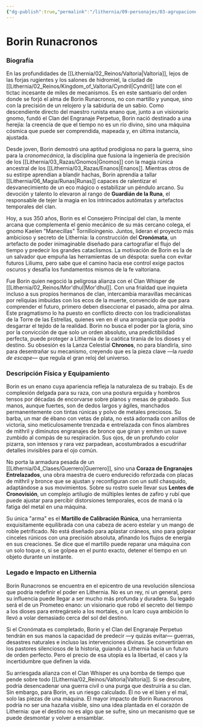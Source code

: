 ```yaml
---
{"dg-publish":true,"permalink":"/lithernia/09-personajes/03-agrupaciones/clan-del-engranaje-perpetuo/borin-runacronos/","tags":["[lithernia","personajes","Clan del Engranaje Perpetuo","enano","Valtoria"]}
---
```


# Borin Runacronos

### Biografía

En las profundidades de [[Lithernia/02_Reinos/Valtoria\|Valtoria]], lejos de las forjas rugientes y los salones de hidromiel, la ciudad de [[Lithernia/02_Reinos/Kingdom_of_Valtoria/Cyndril\|Cyndril]] late con el tictac incesante de miles de mecanismos. Es en este santuario del orden donde se forjó el alma de Borin Runacronos, no con martillo y yunque, sino con la precisión de un relojero y la sabiduría de un sabio. Como descendiente directo del maestro runista enano que, junto a un visionario gnomo, fundó el Clan del Engranaje Perpetuo, Borin nació destinado a una herejía: la creencia de que el tiempo no es un río divino, sino una máquina cósmica que puede ser comprendida, mapeada y, en última instancia, ajustada.

Desde joven, Borin demostró una aptitud prodigiosa no para la guerra, sino para la *cronomecánica*, la disciplina que fusiona la ingeniería de precisión de los [[Lithernia/03_Razas/Gnomos\|Gnomos]] con la magia rúnica ancestral de los [[Lithernia/03_Razas/Enanos\|Enanos]]. Mientras otros de su estirpe aprendían a blandir hachas, Borin aprendía a tallar [[Lithernia/06_Magia/Runas\|Runas]] capaces de ralentizar el desvanecimiento de un eco mágico o estabilizar un péndulo arcano. Su devoción y talento lo elevaron al rango de **Guardián de la Runa**, el responsable de tejer la magia en los intrincados autómatas y artefactos temporales del clan.

Hoy, a sus 350 años, Borin es el Consejero Principal del clan, la mente arcana que complementa el genio mecánico de su más cercano colega, el gnomo Kaelen "Manecillas" Tornilloingenio. Juntos, lideran el proyecto más ambicioso y secreto de Lithernia: la construcción del **Cronómata**, un artefacto de poder inimaginable diseñado para cartografiar el flujo del tiempo y predecir los grandes cataclismos. La motivación de Borin es la de un salvador que empuña las herramientas de un déspota: sueña con evitar futuros Liliums, pero sabe que el camino hacia ese control exige pactos oscuros y desafía los fundamentos mismos de la fe valtoriana.

Fue Borin quien negoció la peligrosa alianza con el Clan Whisper de [[Lithernia/02_Reinos/Mor'dhul\|Mor'dhul]]. Con una frialdad que inquieta incluso a sus propios hermanos de clan, intercambia maravillas mecánicas por reliquias imbuidas con los ecos de la muerte, convencido de que para comprender el futuro, primero deben diseccionar el pasado, alma por alma. Este pragmatismo lo ha puesto en conflicto directo con los tradicionalistas de la Torre de las Estrellas, quienes ven en él una arrogancia que podría desgarrar el tejido de la realidad. Borin no busca el poder por la gloria, sino por la convicción de que solo un orden absoluto, una predictibilidad perfecta, puede proteger a Lithernia de la caótica tiranía de los dioses y el destino. Su obsesión es la Lanza Celestial **Chronos**, no para blandirla, sino para desentrañar su mecanismo, creyendo que es la pieza clave —la *rueda de escape*— que regula el gran reloj del universo.

### Descripción Física y Equipamiento

Borin es un enano cuya apariencia refleja la naturaleza de su trabajo. Es de complexión delgada para su raza, con una postura erguida y hombros tensos por décadas de encorvarse sobre planos y mesas de grabado. Sus manos, aunque fuertes, son de dedos largos y ágiles, manchados permanentemente con tintas rúnicas y polvo de metales preciosos. Su barba, un mar de ébano con vetas de plata, no está adornada con anillos de victoria, sino meticulosamente trenzada e entrelazada con finos alambres de mithril y diminutos engranajes de bronce que giran y emiten un suave zumbido al compás de su respiración. Sus ojos, de un profundo color pizarra, son intensos y rara vez parpadean, acostumbrados a escudriñar detalles invisibles para el ojo común.

No porta la armadura pesada de un [[Lithernia/04_Clases/Guerrero\|Guerrero]], sino una **Coraza de Engranajes Entrelazados**, una obra maestra de cuero endurecido reforzada con placas de mithril y bronce que se ajustan y reconfiguran con un sutil chasquido, adaptándose a sus movimientos. Sobre su rostro suele llevar sus **Lentes de Cronovisión**, un complejo artilugio de múltiples lentes de zafiro y rubí que puede ajustar para percibir distorsiones temporales, ecos de maná o la fatiga del metal en una máquina.

Su única "arma" es el **Martillo de Calibración Rúnica**, una herramienta exquisitamente equilibrada con una cabeza de acero estelar y un mango de roble petrificado. No está diseñado para aplastar cráneos, sino para golpear cinceles rúnicos con una precisión absoluta, afinando los flujos de energía en sus creaciones. Se dice que el martillo puede reparar una máquina con un solo toque o, si se golpea en el punto exacto, detener el tiempo en un objeto durante un instante.

### Legado e Impacto en Lithernia

Borin Runacronos se encuentra en el epicentro de una revolución silenciosa que podría redefinir el poder en Lithernia. No es un rey, ni un general, pero su influencia puede llegar a ser mucho más profunda y duradera. Su legado será el de un Prometeo enano: un visionario que robó el secreto del tiempo a los dioses para entregárselo a los mortales, o un Icaro cuya ambición lo llevó a volar demasiado cerca del sol del destino.

Si el Cronómata es completado, Borin y el Clan del Engranaje Perpetuo tendrán en sus manos la capacidad de predecir —y quizás evitar— guerras, desastres naturales e incluso las intervenciones divinas. Se convertirían en los pastores silenciosos de la historia, guiando a Lithernia hacia un futuro de orden perfecto. Pero el precio de esa utopía es la libertad, el caos y la incertidumbre que definen la vida.

Su arriesgada alianza con el Clan Whisper es una bomba de tiempo que pende sobre todo [[Lithernia/02_Reinos/Valtoria\|Valtoria]]. Si se descubre, podría desencadenar una guerra civil o una purga que destruiría a su clan. Sin embargo, para Borin, es un riesgo calculado. Él no ve el bien y el mal, solo las piezas de una máquina. El mayor impacto de Borin Runacronos podría no ser una hazaña visible, sino una idea plantada en el corazón de Lithernia: que el destino no es algo que se sufre, sino un mecanismo que se puede desmontar y volver a ensamblar.
